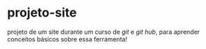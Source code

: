 # **projeto-site**
 projeto de um site durante um curso de *git* e *git hub*, para aprender conceitos básicos sobre essa ferramenta!
